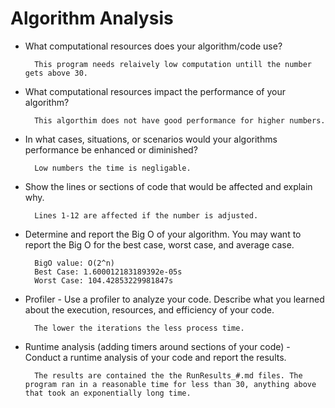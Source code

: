 # Algorithm Analysis

- What computational resources does your algorithm/code use?

        This program needs relaively low computation untill the number gets above 30.

- What computational resources impact the performance of your algorithm?

        This algorthim does not have good performance for higher numbers.

- In what cases, situations, or scenarios would your algorithms performance be enhanced or diminished?

        Low numbers the time is negligable. 

- Show the lines or sections of code that would be affected and explain why.

        Lines 1-12 are affected if the number is adjusted.

- Determine and report the Big O of your algorithm. You may want to report the Big O for the best case, worst case, and average case.

        BigO value: O(2^n)
        Best Case: 1.600012183189392e-05s
        Worst Case: 104.42853229981847s

- Profiler - Use a profiler to analyze your code. Describe what you learned about the execution, resources, and efficiency of your code.

        The lower the iterations the less process time.

- Runtime analysis (adding timers around sections of your code) - Conduct a runtime analysis of your code and report the results.

        The results are contained the the RunResults_#.md files. The program ran in a reasonable time for less than 30, anything above that took an exponentially long time. 